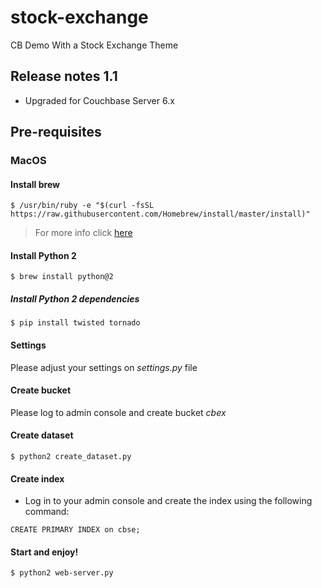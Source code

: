 # stock-exchange
CB Demo With a Stock Exchange Theme

## Release notes 1.1
- Upgraded for Couchbase Server 6.x

## Pre-requisites

### MacOS

#### Install brew

```
$ /usr/bin/ruby -e "$(curl -fsSL https://raw.githubusercontent.com/Homebrew/install/master/install)"
```

> For more info click [here](https://brew.sh/index_es)

#### Install Python 2

```
$ brew install python@2
```

##### Install Python 2 dependencies

```
$ pip install twisted tornado
```
#### Settings

Please adjust your settings on *settings.py* file

#### Create bucket

Please log to admin console and create bucket *cbex*

#### Create dataset 
```
$ python2 create_dataset.py
```
#### Create index

- Log in to your admin console and create the index using the following command:

```
CREATE PRIMARY INDEX on cbse;
```

#### Start and enjoy!

```
$ python2 web-server.py
```




